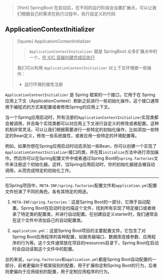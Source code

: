 >[!hint] SpringBoot 在启动后，在不同的运行阶段会设置扩展点，可以让我们根据自己的需求在执行过程中，执行自定义的代码

## ApplicationContextInitializer
>[!quote] ApplicationContextInitializer
>>`ApplicationContextInitializer` 就是 SpringBoot 众多扩展点中的一个，<u>在 IOC 容器创建完成后执行</u>
>
>我们可以利用 `ApplicationContextInitializer` 对上下文环境做一些操作：
>- 运行环境的属性注册

`ApplicationContextInitializer` 是 Spring 框架的一个接口，它用于在 Spring 应用上下文（ApplicationContext）刷新之前进行一些初始化操作。这个接口通常用于编程式的方式来配置或者修改Spring的应用上下文。

当一个Spring应用启动时，所有注册的`ApplicationContextInitializer`实现类都会被调用，并且每个实现类都可以对应用上下文进行自定义的修改或者配置。这种机制非常灵活，可以让我们根据需要进行一些特定的初始化操作，比如添加一些特定的Bean定义，修改一些系统属性，或者应用一些特定的环境配置等。

例如，如果你想在Spring应用启动时动态添加一些Bean，你可以创建一个实现了`ApplicationContextInitializer`接口的类，并在其`initialize`方法中进行添加操作。然后你可以在Spring配置文件中或者通过Spring Boot的`spring.factories`文件来注册这个初始化器。这样，当Spring应用启动时，你的初始化器就会被自动调用，从而完成特定的初始化工作。

---

在Spring项目中，`META-INF/spring.factories`配置文件和`application.yml`配置文件扮演了不同的角色，各有其特定的用途。

1. `META-INF/spring.factories`：这是Spring Boot的一部分，它用于自动配置。Spring Boot在启动时会扫描这个文件，找到所有实现了特定接口或者继承了特定类的配置类，并进行自动配置。在创建自定义starter时，我们通常会在这个文件中添加自己的自动配置类。
    
2. `application.yml`：这是Spring Boot项目的主要配置文件。它包含了对Spring Boot应用程序的各种配置，如服务器端口、数据库连接参数、应用程序的行为等。这个文件通常放在项目的resources目录下，Spring Boot在启动时会自动读取这个文件中的配置。

总的来说，`spring.factories`和`application.yml`都是Spring Boot自动配置的一部分，前者更偏向于框架级别的配置，用于扩展和定制Spring Boot的行为，后者则更偏向于应用级别的配置，用于定制应用程序的行为。